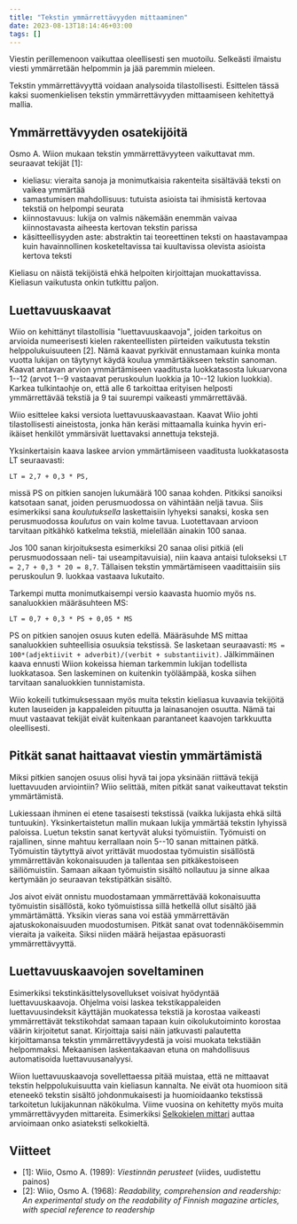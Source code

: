 ```yaml
---
title: "Tekstin ymmärrettävyyden mittaaminen"
date: 2023-08-13T18:14:46+03:00
tags: []
---
```


Viestin perillemenoon vaikuttaa oleellisesti sen muotoilu. Selkeästi ilmaistu viesti ymmärretään helpommin ja jää paremmin mieleen.

Tekstin ymmärrettävyyttä voidaan analysoida tilastollisesti. Esittelen tässä kaksi suomenkielisen tekstin ymmärrettävyyden mittaamiseen kehitettyä mallia.

## Ymmärrettävyyden osatekijöitä

Osmo A. Wiion mukaan tekstin ymmärrettävyyteen vaikuttavat mm. seuraavat tekijät \[1\]:
* kieliasu: vieraita sanoja ja monimutkaisia rakenteita sisältävää teksti on vaikea ymmärtää
* samastumisen mahdollisuus: tutuista asioista tai ihmisistä kertovaa tekstiä on helpompi seurata
* kiinnostavuus: lukija on valmis näkemään enemmän vaivaa kiinnostavasta aiheesta kertovan tekstin parissa
* käsitteellisyyden aste: abstraktin tai teoreettinen teksti on haastavampaa kuin havainnollinen kosketeltavissa tai kuultavissa olevista asioista kertova teksti

Kieliasu on näistä tekijöistä ehkä helpoiten kirjoittajan muokattavissa. Kieliasun vaikutusta onkin tutkittu paljon.

## Luettavuuskaavat

Wiio on kehittänyt tilastollisia "luettavuuskaavoja", joiden tarkoitus on arvioida numeerisesti kielen rakenteellisten piirteiden vaikutusta tekstin helppolukuisuuteen \[2\]. Nämä kaavat pyrkivät ennustamaan kuinka monta vuotta lukijan on täytynyt käydä koulua ymmärtääkseen tekstin sanoman. Kaavat antavan arvion ymmärtämiseen vaaditusta luokkatasosta lukuarvona 1--12 (arvot 1--9 vastaavat peruskoulun luokkia ja 10--12 lukion luokkia). Karkea tulkintaohje on, että alle 6 tarkoittaa erityisen helposti ymmärrettävää tekstiä ja 9 tai suurempi vaikeasti ymmärrettävää.

Wiio esittelee kaksi versiota luettavuuskaavastaan. Kaavat Wiio johti tilastollisesti aineistosta, jonka hän keräsi mittaamalla kuinka hyvin eri-ikäiset henkilöt ymmärsivät luettavaksi annettuja tekstejä.

Yksinkertaisin kaava laskee arvion ymmärtämiseen vaaditusta luokkatasosta LT seuraavasti:

```
LT = 2,7 + 0,3 * PS,
```

missä PS on pitkien sanojen lukumäärä 100 sanaa kohden. Pitkiksi sanoiksi katsotaan sanat, joiden perusmuodossa on vähintään neljä tavua. Siis esimerkiksi sana *koulutuksella* laskettaisiin lyhyeksi sanaksi, koska sen perusmuodossa *koulutus* on vain kolme tavua. Luotettavaan arvioon tarvitaan pitkähkö katkelma tekstiä, mielellään ainakin 100 sanaa.

Jos 100 sanan kirjoituksesta esimerkiksi 20 sanaa olisi pitkiä (eli perusmuodossaan neli- tai useampitavuisia), niin kaava antaisi tulokseksi `LT = 2,7 + 0,3 * 20 = 8,7`. Tällaisen tekstin ymmärtämiseen vaadittaisiin siis peruskoulun 9. luokkaa vastaava lukutaito.

Tarkempi mutta monimutkaisempi versio kaavasta huomio myös ns. sanaluokkien määräsuhteen MS:

```
LT = 0,7 + 0,3 * PS + 0,05 * MS
```

PS on pitkien sanojen osuus kuten edellä. Määräsuhde MS mittaa sanaluokkien suhteellisia osuuksia tekstissä. Se lasketaan seuraavasti: `MS = 100*(adjektiivit + adverbit)/(verbit + substantiivit)`. Jälkimmäinen kaava ennusti Wiion kokeissa hieman tarkemmin lukijan todellista luokkatasoa. Sen laskeminen on kuitenkin työläämpää, koska siihen tarvitaan sanaluokkien tunnistamista.

Wiio kokeili tutkimuksessaan myös muita tekstin kieliasua kuvaavia tekijöitä kuten lauseiden ja kappaleiden pituutta ja lainasanojen osuutta. Nämä tai muut vastaavat tekijät eivät kuitenkaan parantaneet kaavojen tarkkuutta oleellisesti.

## Pitkät sanat haittaavat viestin ymmärtämistä

Miksi pitkien sanojen osuus olisi hyvä tai jopa yksinään riittävä tekijä luettavuuden arviointiin? Wiio selittää, miten pitkät sanat vaikeuttavat tekstin ymmärtämistä.

Lukiessaan ihminen ei etene tasaisesti tekstissä (vaikka lukijasta ehkä siltä tuntuukin). Yksinkertaistetun mallin mukaan lukija ymmärtää tekstin lyhyissä paloissa. Luetun tekstin sanat kertyvät aluksi työmuistiin. Työmuisti on rajallinen, sinne mahtuu kerrallaan noin 5--10 sanan mittainen pätkä. Työmuistin täytyttyä aivot yrittävät muodostaa työmuistin sisällöstä ymmärrettävän kokonaisuuden ja tallentaa sen pitkäkestoiseen säiliömuistiin. Samaan aikaan työmuistin sisältö nollautuu ja sinne alkaa kertymään jo seuraavan tekstipätkän sisältö.

Jos aivot eivät onnistu muodostamaan ymmärrettävää kokonaisuutta työmuistin sisällöstä, koko työmuistissa sillä hetkellä ollut sisältö jää ymmärtämättä. Yksikin vieras sana voi estää ymmärrettävän ajatuskokonaisuuden muodostumisen. Pitkät sanat ovat todennäköisemmin vieraita ja vaikeita. Siksi niiden määrä heijastaa epäsuorasti ymmärrettävyyttä.

## Luettavuuskaavojen soveltaminen

Esimerkiksi tekstinkäsittelysovellukset voisivat hyödyntää luettavuuskaavoja. Ohjelma voisi laskea tekstikappaleiden luettavuusindeksit käyttäjän muokatessa tekstiä ja korostaa vaikeasti ymmärrettävät tekstikohdat samaan tapaan kuin oikolukutoiminto korostaa väärin kirjoitetut sanat. Kirjoittaja saisi näin jatkuvasti palautetta kirjoittamansa tekstin ymmärrettävyydestä ja voisi muokata tekstiään helpommaksi. Mekaanisen laskentakaavan etuna on mahdollisuus automatisoida luettavuusanalyysi.

Wiion luettavuuskaavoja sovellettaessa pitää muistaa, että ne mittaavat tekstin helppolukuisuutta vain kieliasun kannalta. Ne eivät ota huomioon sitä eteneekö tekstin sisältö johdonmukaisesti ja huomioidaanko tekstissä tarkoitetun lukijakunnan näkökulma. Viime vuosina on kehitetty myös muita ymmärrettävyyden mittareita. Esimerkiksi [Selkokielen mittari](https://selkokeskus.fi/selkokieli/selkokielen-mittari/) auttaa arvioimaan onko asiateksti selkokieltä.

## Viitteet

* \[1\]: Wiio, Osmo A. (1989): *Viestinnän perusteet* (viides, uudistettu painos)
* \[2\]: Wiio, Osmo A. (1968): *Readability, comprehension and readership: An experimental study on the readability of Finnish magazine articles, with special reference to readership*
